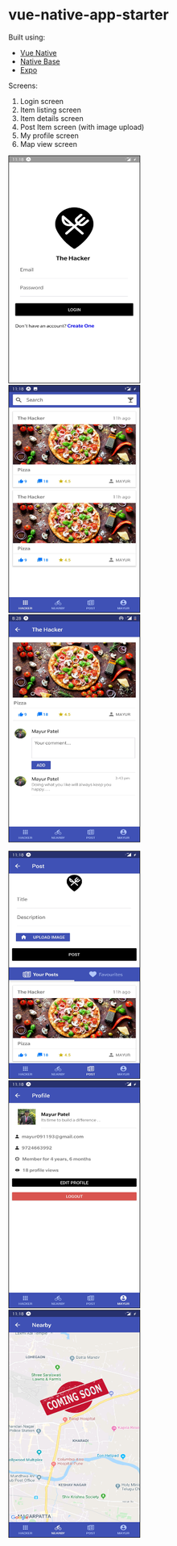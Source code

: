 # vue-native-app-starter

Built using:

* [Vue Native](https://vue-native.io/)
* [Native Base](https://nativebase.io/)
* [Expo](https://expo.io/)

Screens:

1. Login screen
2. Item listing screen
3. Item details screen
4. Post Item screen (with image upload)
5. My profile screen
6. Map view screen 

<p float="left">
	<kbd>
<img src="assets/Screenshot_20200206-111801.jpg" border="1" width="260px" height="450px" alt="Login screen"
	title="Login screen"  />
		</kbd>
	<kbd>
<img src="assets/Screenshot_20200206-111808.jpg" border="1" width="260px" height="450px" alt="Item listing screen"
	title="Item listing screen"  />	
	</kbd>
	<kbd>
<img src="assets/Screenshot_20200208-202814.jpg" border="1" width="260px" height="450px" alt="Item details screen"
	title="Item details screen"  />
	</kbd>
</p>
	
<p float="left">
	<kbd>
<img src="assets/Screenshot_20200206-111826.jpg" border="1" width="260px" height="450px" alt="Post Item screen"
	title="Post Item screen"  />
	</kbd>
	<kbd>
<img src="assets/Screenshot_20200206-111833.jpg" border="1" width="260px" height="450px" alt="My profile screen"
	title="My profile screen"  />
	</kbd>
	<kbd>
<img src="assets/Screenshot_20200206-111818.jpg" border="1" width="260px" height="450px" alt="Map view screen"
	title="Map view screen"  />
	</kbd>
</p>

